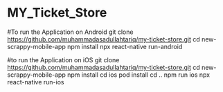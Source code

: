# MY_Ticket_Store

#To run the Application on Android
git clone https://github.com/muhammadasadullahtariq/my-ticket-store.git
cd new-scrappy-mobile-app
npm install
npx react-native run-android

#to run the Application on iOS
git clone https://github.com/muhammadasadullahtariq/my-ticket-store.git
cd new-scrappy-mobile-app
npm install
cd ios
pod install
cd ..
npm run ios
npx react-native run-ios
